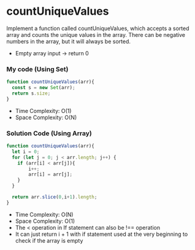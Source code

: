 # countUniqueValues

Implement a function called countUniqueValues, which accepts a sorted array and counts the unique values in the array. There can be negative numbers in the array, but it will always be sorted.

- Empty array input → return 0

### My code (Using Set)

```jsx
function countUniqueValues(arr){
  const s = new Set(arr);
  return s.size;
}
```

- Time Complexity: O(1)
- Space Complexity: O(N)

### Solution Code (Using Array)

```jsx
function countUniqueValues(arr){
  let i = 0;
  for (let j = 0; j < arr.length; j++) {
    if (arr[i] < arr[j]){
        i++;
        arr[i] = arr[j];
    }
  }

  return arr.slice(0,i+1).length;
}
```

- Time Complexity: O(N)
- Space Complexity: O(1)
- The < operation in If statement can also be !== operation
- It can just return i + 1 with if statement used at the very beginning to check if the array is empty
